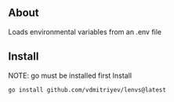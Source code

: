 ## About

Loads environmental variables from an .env file

## Install

NOTE: go must be installed first
Install
```
go install github.com/vdmitriyev/lenvs@latest
```